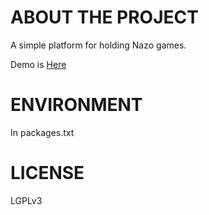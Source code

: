 # ABOUT THE PROJECT

A simple platform for holding Nazo games. 

Demo is [Here](https://nazo.plus/)

# ENVIRONMENT

In packages.txt

# LICENSE

LGPLv3